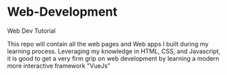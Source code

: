# Web-Development
Web Dev Tutorial

This repo will contain all the web pages and Web apps I built during my learning process.
Leveraging my knowledge in HTML, CSS, and Javascript, it is good to get a very firm grip on web development
by learning a modern more interactive framework "VueJs"
